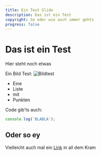 ```yaml
---
title: Ein Test Slide
description: Das ist ein Test
copyright: So oder wie auch immer gehts
progress: false
---
```


# Das ist ein Test

Hier steht noch etwas

Ein Bild Test:
![Bildtest](https://i.giphy.com/1BXa2alBjrCXC.webp)

- Eine
- Liste
- mit
- Punkten

Code gib'ts auch:
```javascript
console.log('BLABLA');
```

## Oder so ey

Vielleicht auch mal ein [Link](https://google.de) in all dem Kram
